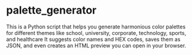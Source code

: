 # palette_generator
This is a Python script that helps you generate harmonious color palettes for different themes like school, university, corporate, technology, sports, and healthcare   It suggests color names and HEX codes, saves them as JSON, and even creates an HTML preview you can open in your browser.
